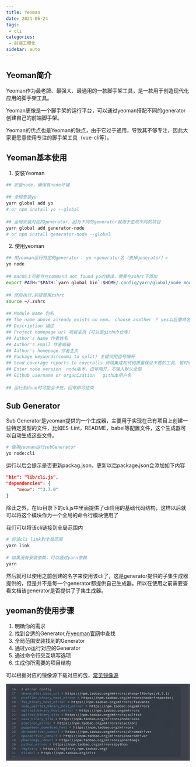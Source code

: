 ```yaml
---
title: Yeoman
date: 2021-06-24
tags:
 - cli
categories:
 - 前端工程化
sidebar: auto
---
```


## Yeoman简介

Yeoman作为最老牌、最强大、最通用的一款脚手架工具，是一款用于创造现代化应用的脚手架工具。

Yeoman更像是一个脚手架的运行平台，可以通过yeoman搭配不同的generator创建自己的前端脚手架。

Yeoman的优点也是Yeoman的缺点，由于它过于通用，导致其不够专注，因此大家更愿意使用专注的脚手架工具（vue-cli等）。

## Yeoman基本使用

1. 安装Yeoman

```bash
## 安装node，确保有node环境

## 全局安装yo
yarn global add yo
# or npm install yo --global

## 全局安装对应的generator，因为不同的generator就用于生成不同的项目
yarn global add generator-node
# or npm install generator-node --global

```

2. 使用yeoman

```bash
## 用yeoman运行特定的generator： yo <generator名（去掉generator）>
yo node

## macOS上可能存在command not found yo的错误，需要在zshrc下添加
export PATH="$PATH:`yarn global bin`:$HOME/.config/yarn/global/node_modules/.bin"

## 然后执行,前提使用zshrc
source ~/.zshrc

## Module Name 包名
## The name above already exists on npm， choose another ？ yes以后重命名
## Description 描述
## Project homepage url 项目主页（可以是github仓库）
## Author's Name 作者姓名
## Author's Email 作者邮箱
## Author's homepage 作者主页
## Package keywords(comma to split) 关键词用逗号隔开
## Send coverage reports to coveralls 持续集成和代码质量保证不要的工具，暂时no
## Enter node version  node版本，逗号隔开，不输入默认全部
## Github username or organization   github用户名

## 运行到done时可能会卡死，回车即可结束

```

## Sub Generator

Sub Generator是yeoman提供的一个生成器，主要用于实现在已有项目上创建一些特定类型的文件，比如ES-Lint，README，babel等配置文件，这个生成器可以自动生成这些文件。

```bash
# 使用yeoman运行subGenerator
yo node:cli
```
运行以后会提示是否更新packag.json，更新以后package.json会添加如下内容

```json
"bin": "lib/cli.js",
"dependencies": {
    "meow": "^3.7.0"
}
```
除此之外，在lib目录下的cli.js中里面提供了cli应用的基础代码结构，这样以后就可以将这个模块作为一个全局的命令行模块使用了

我们可以将该cli链接到全局范围内

```bash
# 将该cli link到全局范围
yarn link

# 如果没有安装依赖，可以通过yarn依赖
yarn
```

然后就可以使用之前创建的名字来使用该cli了，这是generator提供的子集生成器提供的，但是并不是每一个generator都提供自己生成器。所以在使用之前需要查看文档该generator是否提供了子集生成器。

## yeoman的使用步骤

1. 明确你的需求
2. 找到合适的Generator,在[yeoman官网](yeoman.io/generators)中查找
3. 全局范围安装找到的Generator
4. 通过yo运行对应的Generator
5. 通过命令行交互填写选项
6. 生成你所需要的项目结构
   
可以根据对应的镜像源下载对应的包，[常见镜像源](https://www.jianshu.com/p/2e3242cd51be)

![常见镜像源](../../images/engineering/cli-002-01.jpeg)


